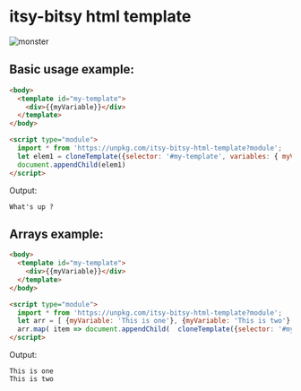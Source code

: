 # itsy-bitsy html template

![monster](https://user-images.githubusercontent.com/5373500/209004813-5e598cda-ef08-4fba-b82c-552d226c3566.png)

## Basic usage example:
```html
<body>
  <template id="my-template">
    <div>{{myVariable}}</div>
  </template>
</body>
```
```html
<script type="module">
  import * from 'https://unpkg.com/itsy-bitsy-html-template?module';  
  let elem1 = cloneTemplate({selector: '#my-template', variables: { myVariable: "What's up ?" } })
  document.appendChild(elem1)
</script>
```
Output:
```text
What's up ?
```

## Arrays example:
```html
<body>
  <template id="my-template">
    <div>{{myVariable}}</div>
  </template>
</body>
```
```html
<script type="module">
  import * from 'https://unpkg.com/itsy-bitsy-html-template?module';  
  let arr = [ {myVariable: 'This is one'}, {myVariable: 'This is two'} ]
  arr.map( item => document.appendChild(  cloneTemplate({selector: '#my-template', variables: item }) )    
</script>
```
Output:
```text
This is one
This is two
```
